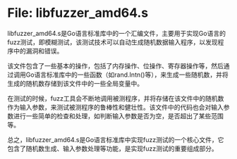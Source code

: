 # File: libfuzzer_amd64.s

libfuzzer_amd64.s是Go语言标准库中的一个汇编文件，主要用于实现Go语言的fuzz测试，即模糊测试，该测试技术可以自动生成随机数据输入程序，以发现程序中的漏洞和错误。

该文件包含了一些基本的操作，包括了内存操作、位操作、寄存器操作等，然后通过调用Go语言标准库中的一些函数（如rand.Intn()等），来生成一些随机数，并将生成的随机数存储到该文件中的一些全局变量中。

在测试的时候，fuzz工具会不断地调用被测程序，并将存储在该文件中的随机数作为输入参数，来测试被测程序的鲁棒性和健壮性。该文件中的代码也会对输入参数进行一些简单的检查和处理，如判断输入参数是否为空，是否超出了某些范围等。

总之，libfuzzer_amd64.s是Go语言标准库中实现fuzz测试的一个核心文件，它包含了随机数生成、输入参数处理等功能，是实现fuzz测试的重要组成部分。


